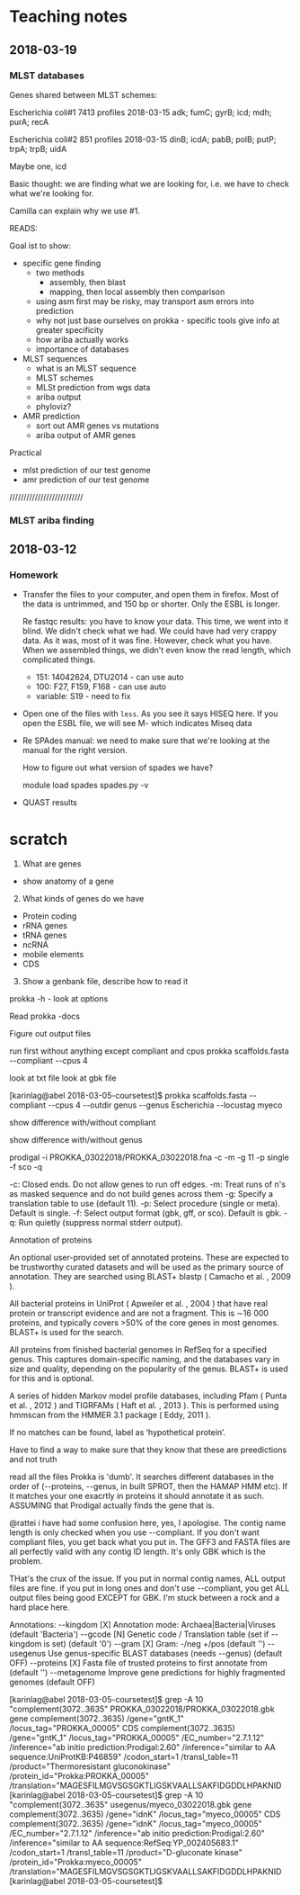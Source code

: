 # Teaching notes

## 2018-03-19

### MLST databases

Genes shared between MLST schemes:

Escherichia coli#1	7413 profiles	2018-03-15
adk; fumC; gyrB; icd; mdh; purA; recA

Escherichia coli#2	851 profiles	2018-03-15
dinB; icdA; pabB; polB; putP; trpA; trpB; uidA

Maybe one, icd

Basic thought: we are finding what we are looking for, i.e. 
we have to check what we're looking for. 

Camilla can explain why we use #1.

READS:

Goal ist to show:

- specific gene finding
  - two methods
    - assembly, then blast
    - mapping, then local assembly then comparison
  - using asm first may be risky, may transport asm errors into prediction
  - why not just base ourselves on prokka - specific tools give info at greater specificity
  - how ariba actually works
  - importance of databases  
- MLST sequences
  - what is an MLST sequence
  - MLST schemes
  - MLSt prediction from wgs data
  - ariba output
  - phyloviz?
- AMR prediction
  - sort out AMR genes vs mutations
  - ariba output of AMR genes


Practical

- mlst prediction of our test genome
- amr prediction of our test genome

//////////////////////////


### MLST ariba finding






## 2018-03-12

### Homework

* Transfer the files to your computer, and open them in firefox. Most 
  of the data is untrimmed, and 150 bp or shorter. Only the ESBL is longer.
    
  Re fastqc results: you have to know your data. This time, we went into 
  it blind. We didn't check what we had. We could have had very crappy
  data. As it was, most of it was fine. However, check what you have.
  When we assembled things, we didn't even know the read length, which
  complicated things.
    
    * 151: 14042624, DTU2014 - can use auto
    * 100: F27, F159, F168 - can use auto
    * variable: S19 - need to fix
    
* Open one of the files with `less`. As you see it says HISEQ here.
    If you open the ESBL file, we will see M- which indicates Miseq data
    
* Re SPAdes manual: we need to make sure that we're looking at the manual
  for the right version.
    
  How to figure out what version of spades we have? 
    
  module load spades
  spades.py -v 
  
* QUAST results 


# scratch








1. What are genes
  * show anatomy of a gene
2. What kinds of genes do we have
  * Protein coding
  * rRNA genes
  * tRNA genes
  * ncRNA
  * mobile elements
  * CDS
3. Show a genbank file, describe how to read it

prokka -h - look at options

Read prokka -docs

Figure out output files

run first without anything except compliant and cpus
prokka scaffolds.fasta --compliant --cpus 4

look at txt file
look at gbk file

[karinlag@abel 2018-03-05-coursetest]$ prokka scaffolds.fasta --compliant --cpus 4 --outdir genus --genus Escherichia --locustag myeco


show difference with/without compliant

show difference with/without genus


prodigal -i PROKKA_03022018/PROKKA_03022018.fna -c -m -g 11 -p single -f sco -q

 -c:  Closed ends.  Do not allow genes to run off edges.
 -m:  Treat runs of n's as masked sequence and do not build genes across them
 -g:  Specify a translation table to use (default 11).
 -p:  Select procedure (single or meta).  Default is single.
 -f:  Select output format (gbk, gff, or sco).  Default is gbk.
 -q:  Run quietly (suppress normal stderr output).

Annotation of proteins

An optional user-provided set of annotated proteins. These are expected to be trustworthy curated datasets and will be used as the primary source of annotation. They are searched using BLAST+ blastp ( Camacho et al. , 2009 ).

All bacterial proteins in UniProt ( Apweiler et al. , 2004 ) that have real protein or transcript evidence and are not a fragment. This is ∼16 000 proteins, and typically covers >50% of the core genes in most genomes. BLAST+ is used for the search.

All proteins from finished bacterial genomes in RefSeq for a specified genus. This captures domain-specific naming, and the databases vary in size and quality, depending on the popularity of the genus. BLAST+ is used for this and is optional.

A series of hidden Markov model profile databases, including Pfam ( Punta et al. , 2012 ) and TIGRFAMs ( Haft et al. , 2013 ). This is performed using hmmscan from the HMMER 3.1 package ( Eddy, 2011 ).

If no matches can be found, label as ‘hypothetical protein’.

  
Have to find a way to make sure that they know that these are preedictions and not truth



read all the files
Prokka is 'dumb'. It searches different databases in the order of (--proteins, --genus, in built SPROT, then the HAMAP HMM etc). If it matches your one exacrtly in proteins it should annotate it as such.
ASSUMING that Prodigal actually finds the gene that is.

@rattei i have had some confusion here, yes, I apologise. The contig name length is only checked when you use --compliant. If you don't want compliant files, you get back what you put in. The GFF3 and FASTA files are all perfectly valid with any contig ID length. It's only GBK which is the problem.

THat's the crux of the issue. If you put in normal contig names, ALL output files are fine. if you put in long ones and don't use --compliant, you get ALL output files being good EXCEPT for GBK. I'm stuck between a rock and a hard place here.

Annotations:
  --kingdom [X]     Annotation mode: Archaea|Bacteria|Viruses (default 'Bacteria')
  --gcode [N]       Genetic code / Translation table (set if --kingdom is set) (default '0')
  --gram [X]        Gram: -/neg +/pos (default '')
  --usegenus        Use genus-specific BLAST databases (needs --genus) (default OFF)
  --proteins [X]    Fasta file of trusted proteins to first annotate from (default '')
  --metagenome      Improve gene predictions for highly fragmented genomes (default OFF)


[karinlag@abel 2018-03-05-coursetest]$ grep -A 10 "complement(3072..3635" PROKKA_03022018/PROKKA_03022018.gbk 
     gene            complement(3072..3635)
                     /gene="gntK_1"
                     /locus_tag="PROKKA_00005"
     CDS             complement(3072..3635)
                     /gene="gntK_1"
                     /locus_tag="PROKKA_00005"
                     /EC_number="2.7.1.12"
                     /inference="ab initio prediction:Prodigal:2.60"
                     /inference="similar to AA sequence:UniProtKB:P46859"
                     /codon_start=1
                     /transl_table=11
                     /product="Thermoresistant gluconokinase"
                     /protein_id="Prokka:PROKKA_00005"
                     /translation="MAGESFILMGVSGSGKTLIGSKVAALLSAKFIDGDDLHPAKNID
[karinlag@abel 2018-03-05-coursetest]$ grep -A 10 "complement(3072..3635" usegenus/myeco_03022018.gbk 
     gene            complement(3072..3635)
                     /gene="idnK"
                     /locus_tag="myeco_00005"
     CDS             complement(3072..3635)
                     /gene="idnK"
                     /locus_tag="myeco_00005"
                     /EC_number="2.7.1.12"
                     /inference="ab initio prediction:Prodigal:2.60"
                     /inference="similar to AA sequence:RefSeq:YP_002405683.1"
                     /codon_start=1
                     /transl_table=11
                     /product="D-gluconate kinase"
                     /protein_id="Prokka:myeco_00005"
                     /translation="MAGESFILMGVSGSGKTLIGSKVAALLSAKFIDGDDLHPAKNID
[karinlag@abel 2018-03-05-coursetest]$ 


    
    